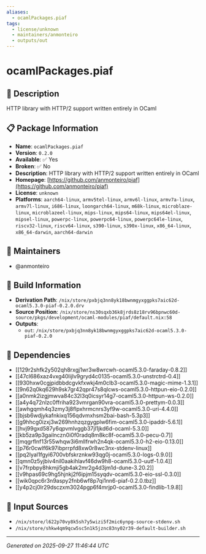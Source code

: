 ```yaml
---
aliases:
  - ocamlPackages.piaf
tags:
  - license/unknown
  - maintainers/anmonteiro
  - outputs/out
---
```


# ocamlPackages.piaf

## 📝 Description

HTTP library with HTTP/2 support written entirely in OCaml

## 📋 Package Information

- **Name**: `ocamlPackages.piaf`
- **Version**: `0.2.0`
- **Available**: ✅ Yes
- **Broken**: ✅ No
- **Description**: HTTP library with HTTP/2 support written entirely in OCaml
- **Homepage**: [https://github.com/anmonteiro/piaf](https://github.com/anmonteiro/piaf)
- **License**: `unknown`
- **Platforms**: `aarch64-linux`, `armv5tel-linux`, `armv6l-linux`, `armv7a-linux`, `armv7l-linux`, `i686-linux`, `loongarch64-linux`, `m68k-linux`, `microblaze-linux`, `microblazeel-linux`, `mips-linux`, `mips64-linux`, `mips64el-linux`, `mipsel-linux`, `powerpc-linux`, `powerpc64-linux`, `powerpc64le-linux`, `riscv32-linux`, `riscv64-linux`, `s390-linux`, `s390x-linux`, `x86_64-linux`, `x86_64-darwin`, `aarch64-darwin`
## 👥 Maintainers

- @anmonteiro


## 🔧 Build Information

- **Derivation Path**: `/nix/store/pxbjq3nn8yk18bwnmgyxggpks7aic62d-ocaml5.3.0-piaf-0.2.0.drv`
- **Source Position**: `/nix/store/ns30sqxb36k8jrds8z18rv96bpnwc60d-source/pkgs/development/ocaml-modules/piaf/default.nix:58`
- **Outputs**:
  - `out`:  `/nix/store/pxbjq3nn8yk18bwnmgyxggpks7aic62d-ocaml5.3.0-piaf-0.2.0`

## 🔗 Dependencies

- [[129r2shfk2y502qh8rxgj1wr3w8wrcwh-ocaml5.3.0-faraday-0.8.2]]
- [[47cl686xaz4vxg40lijlv9gryd4c0135-ocaml5.3.0-unstrctrd-0.4]]
- [[930hxw0cgjpidbbdcgvkfxwkj4m0clb3-ocaml5.3.0-magic-mime-1.3.1]]
- [[9n62q0kq629h9sk7gr42qpr47s8qlcws-ocaml5.3.0-httpun-eio-0.2.0]]
- [[a0nmk2izgjmwva84c32l3q0icsyr14g7-ocaml5.3.0-httpun-ws-0.2.0]]
- [[a4y4q72nlzc0ffriha923vmrgan90vra-ocaml5.3.0-prettym-0.0.3]]
- [[awhgqmh4q3zmy3j8flpxhrmcnrs3yf9w-ocaml5.3.0-uri-4.4.0]]
- [[bjsb6wdjykafnkixq156qdvmxhsm2bai-bash-5.3p3]]
- [[g9hhcg0izxj3w269hnhzqzgygplw6fim-ocaml5.3.0-ipaddr-5.6.1]]
- [[hvj99gxd587y6qpvmlvggb37jl1jkd6d-ocaml-5.3.0]]
- [[kb5za9p3gailnczn0i0f0radq8m8kc8f-ocaml5.3.0-pecu-0.7]]
- [[mqgrflnf13r55whqw3i6mllfrwh2n4qk-ocaml5.3.0-h2-eio-0.13.0]]
- [[p76r0cwlf6k97ibprrpfd8xw0r8wc3nx-stdenv-linux]]
- [[pq2lyal1fgyi6700vbfskrznkw93qg0j-ocaml5.3.0-logs-0.9.0]]
- [[qmn0z5yjbiv4nil0aakihlavf46dw9h8-ocaml5.3.0-uutf-1.0.4]]
- [[v7frpbpy8hkmji5gb4ak2mr2g4d3jm1d-dune-3.20.2]]
- [[v9hpas69c9hg5hjnkj2f6ipjm15syqdv-ocaml5.3.0-eio-ssl-0.3.0]]
- [[wik0qpc6r3n9aspy2fnb6wf8p7qi1nn6-piaf-0.2.0.tbz]]
- [[y4p2cj0lr29dsczxm3024pgp6f4mrjp0-ocaml5.3.0-findlib-1.9.8]]

## 📁 Input Sources

- `/nix/store/l622p70vy8k5sh7y5wizi5f2mic6ynpg-source-stdenv.sh`
- `/nix/store/shkw4qm9qcw5sc5n1k5jznc83ny02r39-default-builder.sh`

---
*Generated on 2025-09-27 11:46:44 UTC*
